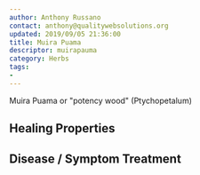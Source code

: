 ```yaml
---
author: Anthony Russano
contact: anthony@qualitywebsolutions.org
updated: 2019/09/05 21:36:00
title: Muira Puama
descriptor: muirapauma
category: Herbs
tags:
- 
---
```

Muira Puama or "potency wood" (Ptychopetalum)

## Healing Properties

## Disease / Symptom Treatment

[^1]: **Title:** <br>**Author(s):**  <br>**Institution(s):** <br>**Publication:** <i> </i><br>**Date:** <br>**Abstract:** <i> </i><br>**Link:** []()<br>**Citations:**   